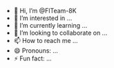 - 👋 Hi, I’m @FlTeam-8K
- 👀 I’m interested in ...
- 🌱 I’m currently learning ...
- 💞️ I’m looking to collaborate on ...
- 📫 How to reach me ...
- 😄 Pronouns: ...
- ⚡ Fun fact: ...

<!---
FlTeam-8K/FlTeam-8K is a ✨ special ✨ repository because its `README.md` (this file) appears on your GitHub profile.
You can click the Preview link to take a look at your changes.
--->
